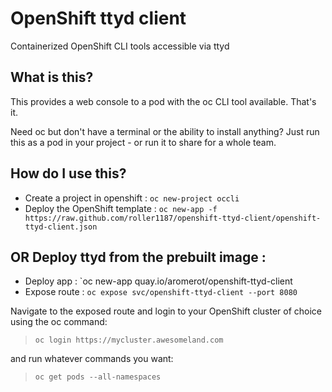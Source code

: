 # OpenShift ttyd client
Containerized OpenShift CLI tools accessible via ttyd

## What is this?
This provides a web console to a pod with the oc CLI tool available. That's it. 

Need oc but don't have a terminal or the ability to install anything? Just run this as a pod in your project - or run it to share for a whole team.

## How do I use this?

* Create a project in openshift : `oc new-project occli`
* Deploy the OpenShift template : `oc new-app -f https://raw.github.com/roller1187/openshift-ttyd-client/openshift-ttyd-client.json`

## OR Deploy ttyd from the prebuilt image : 
* Deploy app : `oc new-app quay.io/aromerot/openshift-ttyd-client
* Expose route : `oc expose svc/openshift-ttyd-client --port 8080` 

Navigate to the exposed route and login to your OpenShift cluster of choice using the oc command:
>`oc login https://mycluster.awesomeland.com`

and run whatever commands you want:
>`oc get pods --all-namespaces`

